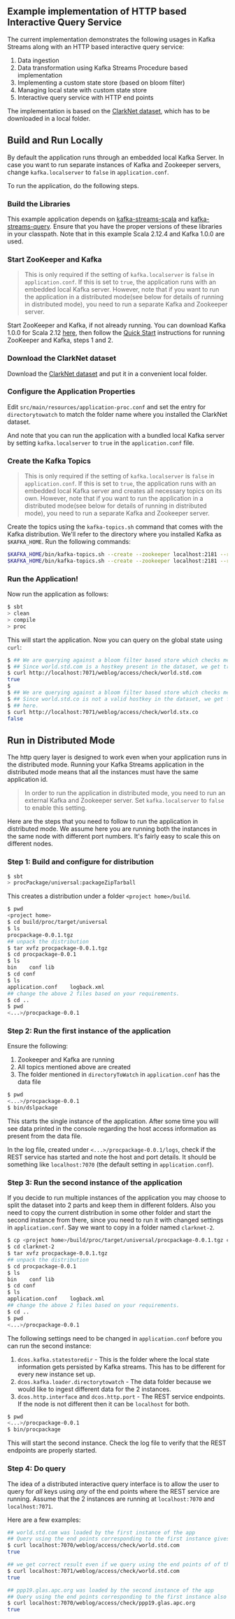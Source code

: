 ## Example implementation of HTTP based Interactive Query Service

The current implementation demonstrates the following usages in Kafka Streams along with an HTTP based interactive query service:

1. Data ingestion
2. Data transformation using Kafka Streams Procedure based implementation
3. Implementing a custom state store (based on bloom filter)
4. Managing local state with custom state store
5. Interactive query service with HTTP end points

The implementation is based on the [ClarkNet dataset](http://ita.ee.lbl.gov/html/contrib/ClarkNet-HTTP.html), which has to be downloaded in a local folder.

## Build and Run Locally

By default the application runs through an embedded local Kafka Server. In case you want to run separate instances of Kafka and Zookeeper servers, change `kafka.localserver` to `false` in `application.conf`.

To run the application, do the following steps.

### Build the Libraries

This example application depends on [kafka-streams-scala](https://github.com/lightbend/kafka-streams-scala) and [kafka-streams-query](https://github.com/lightbend/kafka-streams-query/tree/develop/lib). Ensure that you have the proper versions of these libraries in your classpath. Note that in this example Scala 2.12.4 and Kafka 1.0.0 are used.

### Start ZooKeeper and Kafka

> This is only required if the setting of `kafka.localserver` is `false` in `application.conf`. If this is set to `true`, the application runs with an embedded local Kafka server. However, note that if you want to run the application in a distributed mode(see below for details of running in distributed mode), you need to run a separate Kafka and Zookeeper server.

Start ZooKeeper and Kafka, if not already running. You can download Kafka 1.0.0 for Scala 2.12 [here](https://kafka.apache.org/documentation/#quickstart), then follow the [Quick Start](https://kafka.apache.org/documentation/#quickstart) instructions for running ZooKeeper and Kafka, steps 1 and 2.

### Download the ClarkNet dataset

Download the [ClarkNet dataset](http://ita.ee.lbl.gov/html/contrib/ClarkNet-HTTP.html) and put it in a convenient local folder.

### Configure the Application Properties

Edit `src/main/resources/application-proc.conf` and set the entry for `directorytowatch` to match the folder name where you installed the ClarkNet dataset.

And note that you can run the application with a bundled local Kafka server by setting `kafka.localserver` to `true` in the `application.conf` file.

### Create the Kafka Topics

> This is only required if the setting of `kafka.localserver` is `false` in `application.conf`. If this is set to `true`, the application runs with an embedded local Kafka server and creates all necessary topics on its own. However, note that if you want to run the application in a distributed mode(see below for details of running in distributed mode), you need to run a separate Kafka and Zookeeper server.

Create the topics using the `kafka-topics.sh` command that comes with the Kafka distribution. We'll refer to the directory where you installed Kafka as `$KAFKA_HOME`. Run the following commands:

```bash
$KAFKA_HOME/bin/kafka-topics.sh --create --zookeeper localhost:2181 --replication-factor 1 --partitions 1 --topic logerr-proc
$KAFKA_HOME/bin/kafka-topics.sh --create --zookeeper localhost:2181 --replication-factor 1 --partitions 1 --topic server-log-proc
```

### Run the Application!

Now run the application as follows:

```bash
$ sbt
> clean
> compile
> proc
```

This will start the application. Now you can query on the global state using `curl`:

```bash
$ ## We are querying against a bloom filter based store which checks membership. 
$ ## Since world.std.com is a hostkey present in the dataset, we get true here.
$ curl http://localhost:7071/weblog/access/check/world.std.com
true
$
$ ## We are querying against a bloom filter based store which checks membership. 
$ ## Since world.std.co is not a valid hostkey in the dataset, we get false
$ ## here.
$ curl http://localhost:7071/weblog/access/check/world.stx.co
false
```

## Run in Distributed Mode

The http query layer is designed to work even when your application runs in the distributed mode. Running your Kafka Streams application in the distributed mode means that all the instances must have the same application id.

> In order to run the application in distributed mode, you need to run an external Kafka and Zookeeper server. Set `kafka.localserver` to `false` to enable this setting.

Here are the steps that you need to follow to run the application in distributed mode. We assume here you are running both the instances in the same node with different port numbers. It's fairly easy to scale this on different nodes.

### Step 1: Build and configure for distribution

```bash
$ sbt
> procPackage/universal:packageZipTarball
```

This creates a distribution under a folder `<project home>/build`.

```bash
$ pwd
<project home>
$ cd build/proc/target/universal
$ ls
procpackage-0.0.1.tgz
## unpack the distribution
$ tar xvfz procpackage-0.0.1.tgz
$ cd procpackage-0.0.1
$ ls
bin	   conf	lib
$ cd conf
$ ls
application.conf	logback.xml
## change the above 2 files based on your requirements.
$ cd ..
$ pwd
<...>/procpackage-0.0.1
```

### Step 2: Run the first instance of the application
Ensure the following:

1. Zookeeper and Kafka are running
2. All topics mentioned above are created
3. The folder mentioned in `directoryToWatch` in `application.conf` has the data file

```bash
$ pwd
<...>/procpackage-0.0.1
$ bin/dslpackage
```

This starts the single instance of the application. After some time you will see data printed in the console regarding the host access information as present from the data file.

In the log file, created under `<...>/procpackage-0.0.1/logs`, check if the REST service has started and note the host and port details. It should be something like `localhost:7070` (the default setting in `application.conf`).

### Step 3: Run the second instance of the application

If you decide to run multiple instances of the application you may choose to split the dataset into 2 parts and keep them in different folders. Also you need to copy the current distribution in some other folder and start the second instance from there, since you need to run it with changed settings in `application.conf`. Say we want to copy in a folder named `clarknet-2`.

```bash
$ cp <project home>/build/proc/target/universal/procpackage-0.0.1.tgz clarknet-2
$ cd clarknet-2
$ tar xvfz procpackage-0.0.1.tgz
## unpack the distribution
$ cd procpackage-0.0.1
$ ls
bin	   conf	lib
$ cd conf
$ ls
application.conf	logback.xml
## change the above 2 files based on your requirements.
$ cd ..
$ pwd
<...>/procpackage-0.0.1
```

The following settings need to be changed in `application.conf` before you can run the second instance:

1. `dcos.kafka.statestoredir` - This is the folder where the local state information gets persisted by Kafka streams. This has to be different for every new instance set up.
2. `dcos.kafka.loader.directorytowatch` - The data folder because we would like to ingest different data for the 2 instances.
3. `dcos.http.interface` and `dcos.http.port` - The REST service endpoints. If the node is not different then it can be `localhost` for both.

```bash
$ pwd
<...>/procpackage-0.0.1
$ bin/procpackage
```

This will start the second instance. Check the log file to verify that the REST endpoints are properly started.

### Step 4: Do query

The idea of a distributed interactive query interface is to allow the user to query for *all* keys using *any* of the end points where the REST service are running. Assume that the 2 instances are running at `localhost:7070` and `localhost:7071`. 

Here are a few examples:

```bash
## world.std.com was loaded by the first instance of the app
## Query using the end points corresponding to the first instance gives correct result
$ curl localhost:7070/weblog/access/check/world.std.com
true

## we get correct result even if we query using the end points of of the second instance
$ curl localhost:7071/weblog/access/check/world.std.com
true

## ppp19.glas.apc.org was loaded by the second instance of the app
## Query using the end points corresponding to the first instance also gives correct result
$ curl localhost:7070/weblog/access/check/ppp19.glas.apc.org
true
```
